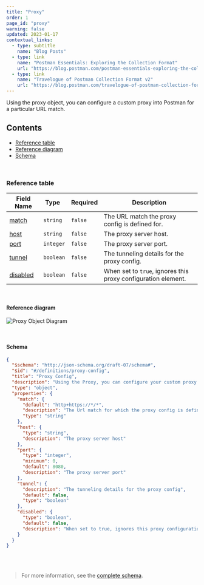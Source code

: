 ```yaml
---
title: "Proxy"
order: 1
page_id: "proxy"
warning: false
updated: 2023-01-17
contextual_links:
  - type: subtitle
    name: "Blog Posts"
  - type: link
    name: "Postman Essentials: Exploring the Collection Format"
    url: "https://blog.postman.com/postman-essentials-exploring-the-collection-format/"
  - type: link
    name: "Travelogue of Postman Collection Format v2"
    url: "https://blog.postman.com/travelogue-of-postman-collection-format-v2/"
---
```


Using the proxy object, you can configure a custom proxy into Postman for a particular URL match.

## Contents

- [Reference table](#reference-table)
- [Reference diagram](#reference-diagram)
- [Schema](#schema)

<br />

### Reference table

Field Name | Type&nbsp;&nbsp; | Required | Description
--- | --- | --- | ---
[match](https://github.com/postmanlabs/schemas/blob/da7578c2d71c46de2d39d04fbeebc26570591a44/schemas/draft-07/v2.1.0/collection/proxy-config.json#L8) | `string` | `false` | The URL match the proxy config is defined for.
[host](https://github.com/postmanlabs/schemas/blob/da7578c2d71c46de2d39d04fbeebc26570591a44/schemas/draft-07/v2.1.0/collection/proxy-config.json#L13) | `string` | `false` | The proxy server host.
[port](https://github.com/postmanlabs/schemas/blob/da7578c2d71c46de2d39d04fbeebc26570591a44/schemas/draft-07/v2.1.0/collection/proxy-config.json#L17) | `integer` | `false` | The proxy server port.
[tunnel](https://github.com/postmanlabs/schemas/blob/da7578c2d71c46de2d39d04fbeebc26570591a44/schemas/draft-07/v2.1.0/collection/proxy-config.json#L23) | `boolean` | `false` | The tunneling details for the proxy config.
[disabled](https://github.com/postmanlabs/schemas/blob/da7578c2d71c46de2d39d04fbeebc26570591a44/schemas/draft-07/v2.1.0/collection/proxy-config.json#L28) | `boolean` | `false` | When set to `true`, ignores this proxy configuration element.

<br />

#### Reference diagram

![Proxy Object Diagram](../../../images/proxy-config@2x.jpg)

<br />

#### Schema

```json
{
  "$schema": "http://json-schema.org/draft-07/schema#",
  "$id": "#/definitions/proxy-config",
  "title": "Proxy Config",
  "description": "Using the Proxy, you can configure your custom proxy into the postman for particular url match",
  "type": "object",
  "properties": {
    "match": {
      "default": "http+https://*/*",
      "description": "The Url match for which the proxy config is defined",
      "type": "string"
    },
    "host": {
      "type": "string",
      "description": "The proxy server host"
    },
    "port": {
      "type": "integer",
      "minimum": 0,
      "default": 8080,
      "description": "The proxy server port"
    },
    "tunnel": {
      "description": "The tunneling details for the proxy config",
      "default": false,
      "type": "boolean"
    },
    "disabled": {
      "type": "boolean",
      "default": false,
      "description": "When set to true, ignores this proxy configuration entity"
    }
  }
}
```

<br /><br />

> For more information, see the [complete schema](https://schema.postman.com/collection/json/v2.1.0/draft-07/collection.json).
